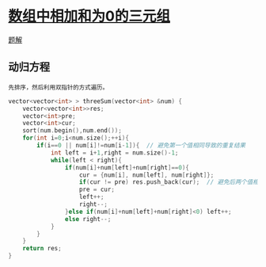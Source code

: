 # [数组中相加和为0的三元组](https://www.nowcoder.com/practice/345e2ed5f81d4017bbb8cc6055b0b711)
[题解](./main_1.cpp)

## 动归方程
```
先排序，然后利用双指针的方式遍历。
```

```cpp
vector<vector<int> > threeSum(vector<int> &num) {
	vector<vector<int>>res;
	vector<int>pre;
	vector<int>cur;
	sort(num.begin(),num.end());
	for(int i=0;i<num.size();++i){
		if(i==0 || num[i]!=num[i-1]){  // 避免第一个值相同导致的重复结果
			int left = i+1,right = num.size()-1;
			while(left < right){
				if(num[i]+num[left]+num[right]==0){
					cur = {num[i], num[left], num[right]};
					if(cur != pre) res.push_back(cur);  // 避免后两个值相同导致的重复结果
					pre = cur;
					left++;
					right--;
				}else if(num[i]+num[left]+num[right]<0) left++;
				else right--;
			}
		}	
	}
	return res;
}
```